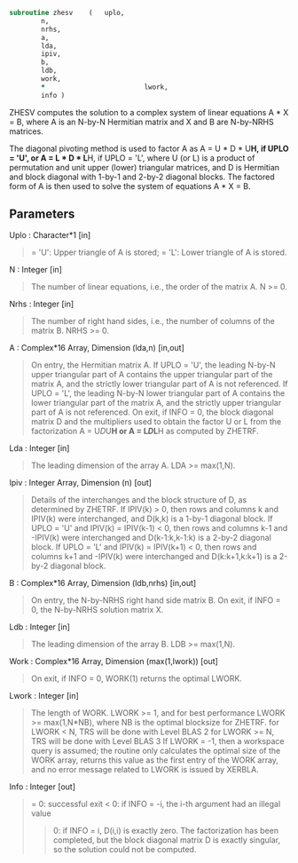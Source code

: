 ```fortran
subroutine zhesv	(	uplo,
		n,
		nrhs,
		a,
		lda,
		ipiv,
		b,
		ldb,
		work,
		*                         lwork,
		info )
```

 ZHESV computes the solution to a complex system of linear equations
    A * X = B,
 where A is an N-by-N Hermitian matrix and X and B are N-by-NRHS
 matrices.

 The diagonal pivoting method is used to factor A as
    A = U * D * U**H,  if UPLO = 'U', or
    A = L * D * L**H,  if UPLO = 'L',
 where U (or L) is a product of permutation and unit upper (lower)
 triangular matrices, and D is Hermitian and block diagonal with
 1-by-1 and 2-by-2 diagonal blocks.  The factored form of A is then
 used to solve the system of equations A * X = B.

## Parameters
Uplo : Character*1 [in]
> = 'U':  Upper triangle of A is stored;
> = 'L':  Lower triangle of A is stored.

N : Integer [in]
> The number of linear equations, i.e., the order of the
> matrix A.  N >= 0.

Nrhs : Integer [in]
> The number of right hand sides, i.e., the number of columns
> of the matrix B.  NRHS >= 0.

A : Complex*16 Array, Dimension (lda,n) [in,out]
> On entry, the Hermitian matrix A.  If UPLO = 'U', the leading
> N-by-N upper triangular part of A contains the upper
> triangular part of the matrix A, and the strictly lower
> triangular part of A is not referenced.  If UPLO = 'L', the
> leading N-by-N lower triangular part of A contains the lower
> triangular part of the matrix A, and the strictly upper
> triangular part of A is not referenced.
> On exit, if INFO = 0, the block diagonal matrix D and the
> multipliers used to obtain the factor U or L from the
> factorization A = U*D*U**H or A = L*D*L**H as computed by
> ZHETRF.

Lda : Integer [in]
> The leading dimension of the array A.  LDA >= max(1,N).

Ipiv : Integer Array, Dimension (n) [out]
> Details of the interchanges and the block structure of D, as
> determined by ZHETRF.  If IPIV(k) > 0, then rows and columns
> k and IPIV(k) were interchanged, and D(k,k) is a 1-by-1
> diagonal block.  If UPLO = 'U' and IPIV(k) = IPIV(k-1) < 0,
> then rows and columns k-1 and -IPIV(k) were interchanged and
> D(k-1:k,k-1:k) is a 2-by-2 diagonal block.  If UPLO = 'L' and
> IPIV(k) = IPIV(k+1) < 0, then rows and columns k+1 and
> -IPIV(k) were interchanged and D(k:k+1,k:k+1) is a 2-by-2
> diagonal block.

B : Complex*16 Array, Dimension (ldb,nrhs) [in,out]
> On entry, the N-by-NRHS right hand side matrix B.
> On exit, if INFO = 0, the N-by-NRHS solution matrix X.

Ldb : Integer [in]
> The leading dimension of the array B.  LDB >= max(1,N).

Work : Complex*16 Array, Dimension (max(1,lwork)) [out]
> On exit, if INFO = 0, WORK(1) returns the optimal LWORK.

Lwork : Integer [in]
> The length of WORK.  LWORK >= 1, and for best performance
> LWORK >= max(1,N*NB), where NB is the optimal blocksize for
> ZHETRF.
> for LWORK < N, TRS will be done with Level BLAS 2
> for LWORK >= N, TRS will be done with Level BLAS 3
> If LWORK = -1, then a workspace query is assumed; the routine
> only calculates the optimal size of the WORK array, returns
> this value as the first entry of the WORK array, and no error
> message related to LWORK is issued by XERBLA.

Info : Integer [out]
> = 0: successful exit
> < 0: if INFO = -i, the i-th argument had an illegal value
> > 0: if INFO = i, D(i,i) is exactly zero.  The factorization
> has been completed, but the block diagonal matrix D is
> exactly singular, so the solution could not be computed.

